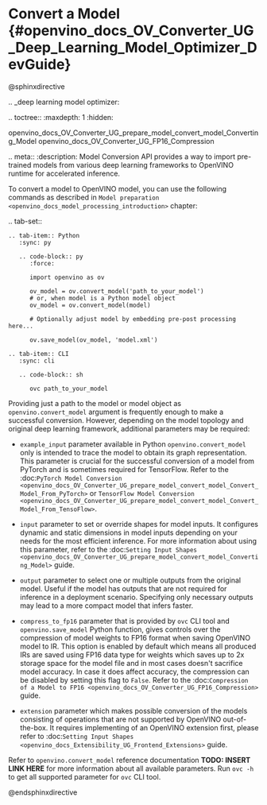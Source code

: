 # Convert a Model {#openvino_docs_OV_Converter_UG_Deep_Learning_Model_Optimizer_DevGuide}

@sphinxdirective

.. _deep learning model optimizer:

.. toctree::
   :maxdepth: 1
   :hidden:

   openvino_docs_OV_Converter_UG_prepare_model_convert_model_Converting_Model
   openvino_docs_OV_Converter_UG_FP16_Compression

.. meta::
   :description: Model Conversion API provides a way to import pre-trained models
                 from various deep learning frameworks to OpenVINO runtime for accelerated inference.

To convert a model to OpenVINO model, you can use the following commands as described in `Model preparation <openvino_docs_model_processing_introduction>` chapter:

.. tab-set::

    .. tab-item:: Python
       :sync: py

       .. code-block:: py
          :force:

          import openvino as ov

          ov_model = ov.convert_model('path_to_your_model')
          # or, when model is a Python model object
          ov_model = ov.convert_model(model)

          # Optionally adjust model by embedding pre-post processing here...

          ov.save_model(ov_model, 'model.xml')

    .. tab-item:: CLI
       :sync: cli

       .. code-block:: sh

          ovc path_to_your_model

Providing just a path to the model or model object as `openvino.convert_model` argument is frequently enough to make a successful conversion. However, depending on the model topology and original deep learning framework, additional parameters may be required:

- `example_input` parameter available in Python `openvino.convert_model` only is intended to trace the model to obtain its graph representation. This parameter is crucial for the successful conversion of a model from PyTorch and is sometimes required for TensorFlow. Refer to the :doc:`PyTorch Model Conversion <openvino_docs_OV_Converter_UG_prepare_model_convert_model_Convert_Model_From_PyTorch>` or `TensorFlow Model Conversion <openvino_docs_OV_Converter_UG_prepare_model_convert_model_Convert_Model_From_TensoFlow>`.

- `input` parameter to set or override shapes for model inputs. It configures dynamic and static dimensions in model inputs depending on your needs for the most efficient inference. For more information about using this parameter, refer to the :doc:`Setting Input Shapes <openvino_docs_OV_Converter_UG_prepare_model_convert_model_Converting_Model>` guide.

- `output` parameter to select one or multiple outputs from the original model. Useful if the model has outputs that are not required for inference in a deployment scenario. Specifying only necessary outputs may lead to a more compact model that infers faster.

- `compress_to_fp16` parameter that is provided by `ovc` CLI tool and `openvino.save_model` Python function, gives controls over the compression of model weights to FP16 format when saving OpenVINO model to IR. This option is enabled by default which means all produced IRs are saved using FP16 data type for weights which saves up to 2x storage space for the model file and in most cases doesn't sacrifice model accuracy. In case it does affect accuracy, the compression can be disabled by setting this flag to `False`. Refer to the :doc:`Compression of a Model to FP16 <openvino_docs_OV_Converter_UG_FP16_Compression>` guide.

- `extension` parameter which makes possible conversion of the models consisting of operations that are not supported by OpenVINO out-of-the-box. It requires implementing of an OpenVINO extension first, please refer to :doc:`Setting Input Shapes <openvino_docs_Extensibility_UG_Frontend_Extensions>` guide.

Refer to `openvino.convert_model` reference documentation **TODO: INSERT LINK HERE** for more information about all available parameters. Run `ovc -h` to get all supported parameter for `ovc` CLI tool.

@endsphinxdirective
